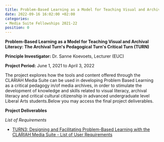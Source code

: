 ```yaml
---
title: Problem-Based Learning as a Model for Teaching Visual and Archival Literacy
date: 2022-09-16 16:02:00 +02:00
categories:
- Media Suite Fellowships 2021-22
position: 0
---
```


**Problem-Based Learning as a Model for Teaching Visual and Archival Literacy: The Archival Turn's Pedagogical Turn's Critical Turn (TURN)**

**Principle Investigator:** Dr. Sanne Koevoets, Lecturer (EUC)

**Project Period:** June 1, 2021 to April 3, 2022

The project explores how the tools and content offered through the
CLARIAH Media Suite can be used in developing Problem Based Learning as
a critical pedagogy in/of media archives, in order to stimulate the
development of knowledge and skills related to visual literacy, archival
literacy and critical cultural citizenship in advanced undergraduate level
Liberal Arts students.Below you may access the final project deliverables.

**Project Deliverables**

*List of Requirements*

* [TURN3: Designing and Facilitating Problem-Based Learning with the CLARIAH Media Suite - List of User Requirements](https://zenodo.org/record/7624567#.Y-THmnaZOHs)